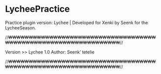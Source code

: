 # LycheePractice
Practice plugin version: Lychee | Developed for Xenki by Seenk for the LycheeSeason.


//₩₩₩₩₩₩₩₩₩₩₩₩₩₩₩₩₩₩₩₩₩₩₩₩₩₩₩₩₩₩₩₩₩₩₩₩₩₩₩₩₩₩₩₩₩₩₩₩₩₩₩₩₩₩₩₩₩₩₩₩₩₩₩₩//

Version >> Lychee 1.0
Author: Seenk’ tetelie

//₩₩₩₩₩₩₩₩₩₩₩₩₩₩₩₩₩₩₩₩₩₩₩₩₩₩₩₩₩₩₩₩₩₩₩₩₩₩₩₩₩₩₩₩₩₩₩₩₩₩₩₩₩₩₩₩₩₩₩₩₩₩₩₩//

